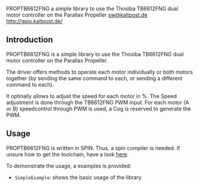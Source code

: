PROPTB6612FNG a simple library to use the Thosiba TB6612FNG dual motor controller on the Parallax Propeller
sw@kaltpost.de
http://gpio.kaltpost.de/


Introduction
------------

PROPTB6612FNG  is a simple library to use the Thosiba TB6612FNG dual motor controller on the
Parallax Propeller.

The driver offers methods to operate each motor individually or both motors together (by sending the
same command to each, or sending a different command to each).

It optinally allows to adjust the speed for each motor in %. The Speed adjustment is done through the
TB6612FNG PWM input. For each motor (A or B) speedcontrol through PWM is used, a Cog is reserved to
generate the PWM.


Usage
-----

PROPTB6612FNG is written in SPIN. Thus, a spin compiler is needed. If unsure how to get the toolchain,
have a look [here](http://gpio.kaltpost.de/?page_id=1378).

To demonstrate the usage, a examples is provided:

* ``SimpleExample``: shows the basic usage of the library

